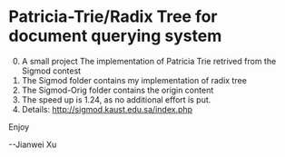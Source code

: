 Patricia-Trie/Radix Tree for document querying system
=======================================================


0. A small project The implementation of Patricia Trie retrived from the Sigmod contest
1. The Sigmod folder contains my implementation of radix tree
2. The Sigmod-Orig folder contains the origin content
3. The speed up is 1.24, as no additional effort is put.
4. Details: http://sigmod.kaust.edu.sa/index.php

Enjoy

--Jianwei Xu
